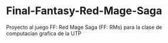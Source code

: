 # Final-Fantasy-Red-Mage-Saga
Proyecto al juego FF: Red Mage Saga (FF: RMs) para la clase de computacian grafica de la UTP 

